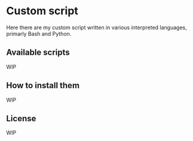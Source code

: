 # Custom script

Here there are my custom script written in various interpreted languages,
primarly Bash and Python.

## Available scripts

WIP

## How to install them

WIP

## License

WIP
